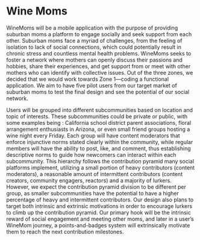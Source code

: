 # Wine Moms
WineMoms will be a mobile application with the purpose of providing suburban moms a platform to engage socially and seek support from each other. Suburban moms face a myriad of challenges, from the feeling of isolation to lack of social connections, which could potentially result in chronic stress and countless mental health problems. WineMoms seeks to foster a network where mothers can openly discuss their passions and hobbies, share their experiences, and get support from or meet with other mothers who can identify with collective issues. Out of the three zones, we decided that we would work towards Zone 1—coding a functional application. We aim to have five pilot users from our target market of suburban moms to test the final design and see the potential of our social network.

Users will be grouped into different subcommunities based on location and topic of interests. These subcommunities could be private or public, with some examples being : California school district parent associations, floral arrangement enthusiasts in Arizona, or even small friend groups hosting a wine night every Friday. Each group will have content moderators that enforce injunctive norms stated clearly within the community, while regular members will have the ability to post, like, and comment, thus establishing descriptive norms to guide how newcomers can interact within each subcommunity. This hierarchy follows the contribution pyramid many social platforms implement, utilizing a small portion of heavy contributors (content moderators), a reasonable amount of intermittent contributors (content creators, community engagers, reactors) and a majority of lurkers. However, we expect the contribution pyramid division to be different per group, as smaller subcommunities have the potential to have a higher percentage of heavy and intermittent contributors. Our design also plans to target both intrinsic and extrinsic motivations in order to encourage lurkers to climb up the contribution pyramid. Our primary hook will be the intrinsic reward of social engagement and meeting other moms, and later in a user’s WineMom journey, a points-and-badges system will extrinsically motivate them to reach the next contribution milestones.

